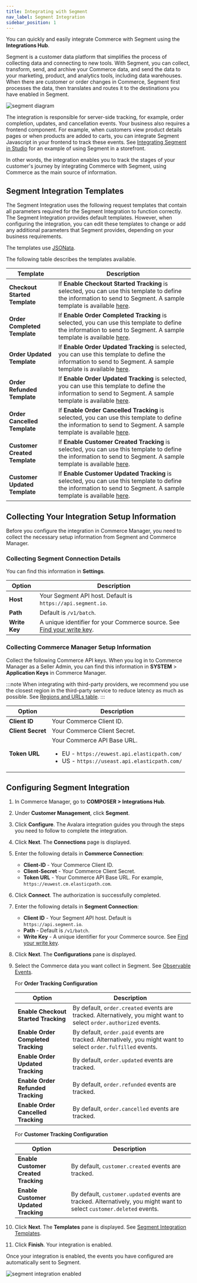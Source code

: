 ```yaml
---
title: Integrating with Segment
nav_label: Segment Integration
sidebar_position: 1
---
```


You can quickly and easily integrate Commerce with Segment using the **Integrations Hub**. 

Segment is a customer data platform that simplifies the process of collecting data and connecting to new tools. With Segment, you can collect, transform, send, and archive your Commerce data, and send the data to your marketing, product, and analytics tools, including data warehouses. When there are customer or order changes in Commerce, Segment first processes the data, then translates and routes it to the destinations you have enabled in Segment. 

![segment diagram](/assets/segment_diagram.png)

The integration is responsible for server-side tracking, for example, order completion, updates, and cancellation events. Your business also requires a frontend component. For example, when customers view product details pages or when products are added to carts, you can integrate Segment Javascript in your frontend to track these events. See [Integrating Segment in Studio](pathname:///docs/studio/Integrations/Integrating-segment#using-the-segment-integration) for an example of using Segment in a storefront.

In other words, the integration enables you to track the stages of your customer's journey by integrating Commerce with Segment, using Commerce as the main source of information.

## Segment Integration Templates

The Segment Integration uses the following request templates that contain all parameters required for the Segment Integration to function correctly. The Segment Integration provides default templates. However, when configuring the integration, you can edit these templates to change or add any additional parameters that Segment provides, depending on your business requirements.

The templates use [JSONata](http://docs.jsonata.org/overview.html).

The following table describes the templates available.

| Template | Description |
| --- | --- |
| **Checkout Started Template** | If **Enable Checkout Started Tracking** is selected, you can use this template to define the information to send to Segment. A sample template is available [here](https://try.jsonata.org/I7eKN4Wjn). |
| **Order Completed Template** | If **Enable Order Completed Tracking** is selected, you can use this template to define the information to send to Segment. A sample template is available [here](https://try.jsonata.org/qKuCE2Tgr). |
| **Order Updated Template** | If **Enable Order Updated Tracking** is selected, you can use this template to define the information to send to Segment. A sample template is available [here](https://try.jsonata.org/qVyeWzjLd). |
| **Order Refunded Template** | If **Enable Order Updated Tracking** is selected, you can use this template to define the information to send to Segment. A sample template is available [here](https://try.jsonata.org/CkaB6SRcT). |
| **Order Cancelled Template** | If **Enable Order Cancelled Tracking** is selected, you can use this template to define the information to send to Segment. A sample template is available [here](https://try.jsonata.org/xJyM0nuPY). |
| **Customer Created Template** | If **Enable Customer Created Tracking** is selected, you can use this template to define the information to send to Segment. A sample template is available [here](https://try.jsonata.org/u_8GxyXVX). |
| **Customer Updated Template** | If **Enable Customer Updated Tracking** is selected, you can use this template to define the information to send to Segment. A sample template is available [here](https://try.jsonata.org/u_8GxyXVX). |

## Collecting Your Integration Setup Information

Before you configure the integration in Commerce Manager, you need to collect the necessary setup information from Segment and Commerce Manager.

### Collecting Segment Connection Details

You can find this information in **Settings**.

| Option | Description |
| --- | -- |
| **Host** |  Your Segment API host. Default is `https://api.segment.io`. |
| **Path** | Default is `/v1/batch`. |
| **Write Key** | A unique identifier for your Commerce source. See [Find your write key](https://segment.com/docs/getting-started/02-simple-install/#find-your-write-key). |

### Collecting Commerce Manager Setup Information

Collect the following Commerce API keys. When you log in to Commerce Manager as a Seller Admin, you can find this information in **SYSTEM** > **Application Keys** in Commerce Manager.

:::note
When integrating with third-party providers, we recommend you use the closest region in the third-party service to reduce latency as much as possible. See [Regions and URLs table](pathname:///guides/Getting-Started/elastic-path-domains#regions-and-ur-ls).
:::

| Option            | Description                                                                                                                             |
|-------------------|-----------------------------------------------------------------------------------------------------------------------------------------|
| **Client ID**     | Your Commerce Client ID.                                                                                                                |
| **Client Secret** | Your Commerce Client Secret.                                                                                                            |
| **Token URL**     | Your Commerce API Base URL. <ul><li>EU - `https://euwest.api.elasticpath.com/`</li><li>US - `https://useast.api.elasticpath.com/`</li></ul> |

## Configuring Segment Integration

1. In Commerce Manager, go to **COMPOSER > Integrations Hub**.
2. Under **Customer Management**, click **Segment**. 
3. Click **Configure**. The Avalara integration guides you through the steps you need to follow to complete the integration.
4. Click **Next**. The **Connections** page is displayed.
5. Enter the following details in **Commerce Connection**:
   - **Client-ID**  - Your Commerce Client ID.
   - **Client-Secret** - Your Commerce Client Secret.
   - **Token URL** - Your Commerce API Base URL. For example, `https://euwest.cm.elasticpath.com`.
6. Click **Connect**. The authorization is successfully completed.
7. Enter the following details in **Segment Connection**:
    - **Client ID** - Your Segment API host. Default is `https://api.segment.io`.
    - **Path** - Default is `/v1/batch`.
    - **Write Key** - A unique identifier for your Commerce source. See [Find your write key](https://segment.com/docs/getting-started/02-simple-install/#find-your-write-key).
8. Click **Next**. The **Configurations** pane is displayed.
9. Select the Commerce data you want collect in Segment. See [Observable Events](http://localhost:3000/docs/api/integrations/integrations-introduction#observable-events).

    For **Order Tracking Configuration** 

    | Option                               | Description                                                                                                        |
    |--------------------------------------|--------------------------------------------------------------------------------------------------------------------|
    | **Enable Checkout Started Tracking** | By default, `order.created` events are tracked. Alternatively, you might want to select `order.authorized` events. |
    | **Enable Order Completed Tracking**  | By default, `order.paid` events are tracked. Alternatively, you might want to select `order.fulfilled` events.     |
     | **Enable Order Updated Tracking**    | By default, `order.updated` events are tracked.                                                                                                                |
    | **Enable Order Refunded Tracking** | By default, `order.refunded` events are tracked. |
    | **Enable Order Cancelled Tracking** | By default, `order.cancelled` events are tracked. |

   For **Customer Tracking Configuration**

    | Option | Description |
    | --- | --- |
    | **Enable Customer Created Tracking** | By default, `customer.created` events are tracked.  |
    | **Enable Customer Updated Tracking** | By default, `customer.updated` events are tracked. Alternatively, you might want to select `customer.deleted` events. |

10. Click **Next**. The **Templates** pane is displayed. See [Segment Integration Templates](#segment-integration-templates).
11. Click **Finish**. Your integration is enabled.

Once your integration is enabled, the events you have configured are automatically sent to Segment. 

![segment integration enabled](/assets/segment_integration_enabled.png)

